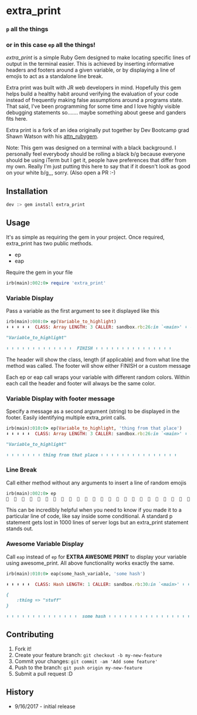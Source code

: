 # extra_print

### ```p``` all the things
### or in this case ```ep``` all the things!

_extra_print_ is a simple Ruby Gem designed to make locating specific lines of output in the terminal easier. This is achieved by inserting informative headers and footers around a given variable, or by displaying a line of emojis to act as a standalone line break.

Extra print was built with JR web developers in mind. Hopefully this gem helps build a healthy habit around verifying the evaluation of your code instead of frequently making false assumptions around a programs state. That said, I've been programming for some time and I love highly visible debugging statements so....... maybe something about geese and ganders fits here.

Extra print is a fork of an idea originally put together by Dev Bootcamp grad Shawn Watson with his [attn_rubygem](https://github.com/its-swats/attn_rubygem).

Note: This gem was designed on a terminal with a black background. I personally feel everybody should be rolling a black b/g because everyone should be using iTerm but I get it, people have preferences that differ from my own. Really I'm just putting this here to say that if it doesn't look as good on your white b/g,,, sorry. (Also open a PR :-)

## Installation

```bash
dev :> gem install extra_print
```

## Usage

It's as simple as requiring the gem in your project. Once required, extra_print has two public methods.

- ep
- eap

Require the gem in your file
```ruby
irb(main):002:0> require 'extra_print'
```

### Variable Display

Pass a variable as the first argument to see it displayed like this

```ruby
irb(main):008:0> ep(Variable_to_highlight)
⬇ ⬇ ⬇ ⬇ ⬇  CLASS: Array LENGTH: 3 CALLER: sandbox.rb:26:in `<main>' ⬇ ⬇ ⬇ ⬇ ⬇

"Variable_to_highlight"

⬆ ⬆ ⬆ ⬆ ⬆ ⬆ ⬆ ⬆ ⬆ ⬆ ⬆ ⬆ ⬆  FINISH ⬆ ⬆ ⬆ ⬆ ⬆ ⬆ ⬆ ⬆ ⬆ ⬆ ⬆ ⬆ ⬆ ⬆ ⬆
```

The header will show the class, length (if applicable) and from what line the method was called.
The footer will show either FINISH or a custom message

Each ep or eap call wraps your variable with different random colors. Within each call the header and footer will always be the same color.

### Variable Display with footer message

Specify a message as a second argument (string) to be displayed in the footer. Easily identifying multiple extra_print calls.

```ruby
irb(main):010:0> ep(Variable_to_highlight, 'thing from that place')
⬇ ⬇ ⬇ ⬇ ⬇  CLASS: Array LENGTH: 3 CALLER: sandbox.rb:26:in `<main>' ⬇ ⬇ ⬇ ⬇ ⬇

"Variable_to_highlight"

⬆ ⬆ ⬆ ⬆ ⬆ ⬆ ⬆ thing from that place ⬆ ⬆ ⬆ ⬆ ⬆ ⬆ ⬆ ⬆ ⬆ ⬆ ⬆ ⬆ ⬆ ⬆ ⬆
```

### Line Break

Call either method without any arguments to insert a line of random emojis
```ruby
irb(main):002:0> ep
🌟  🌟  🌟  🌟  🌟  🌟  🌟  🌟  🌟  🌟  🌟  🌟  🌟  🌟  🌟  🌟  🌟  🌟  🌟  🌟  🌟  🌟  🌟  🌟  🌟  🌟  🌟  🌟  🌟  🌟  🌟  🌟  🌟  🌟  🌟  🌟  🌟  🌟  🌟  🌟
```

This can be incredibly helpful when you need to know if you made it to a particular line of code, like say inside some conditional. A standard p statement gets lost in 1000 lines of server logs but an extra_print statement stands out.

### Awesome Variable Display

Call ```eap``` instead of ```ep``` for __EXTRA AWESOME PRINT__ to display your variable using awesome_print. All above functionality works exactly the same.

```ruby
irb(main):010:0> eap(some_hash_variable, 'some hash')

⬇ ⬇ ⬇ ⬇ ⬇  CLASS: Hash LENGTH: 1 CALLER: sandbox.rb:30:in `<main>' ⬇ ⬇ ⬇ ⬇ ⬇

{
    :thing => "stuff"
}

⬆ ⬆ ⬆ ⬆ ⬆ ⬆ ⬆ ⬆ ⬆ ⬆ ⬆ ⬆ ⬆ ⬆  some hash ⬆ ⬆ ⬆ ⬆ ⬆ ⬆ ⬆ ⬆ ⬆ ⬆ ⬆ ⬆ ⬆ ⬆ ⬆ ⬆ ⬆ ⬆ ⬆
```

## Contributing

1. Fork it!
2. Create your feature branch: `git checkout -b my-new-feature`
3. Commit your changes: `git commit -am 'Add some feature'`
4. Push to the branch: `git push origin my-new-feature`
5. Submit a pull request :D

## History

* 9/16/2017 - initial release
